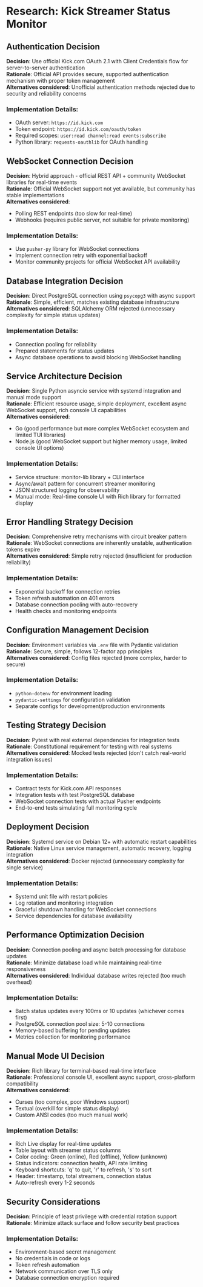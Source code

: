 # Research: Kick Streamer Status Monitor

## Authentication Decision
**Decision**: Use official Kick.com OAuth 2.1 with Client Credentials flow for server-to-server authentication  
**Rationale**: Official API provides secure, supported authentication mechanism with proper token management  
**Alternatives considered**: Unofficial authentication methods rejected due to security and reliability concerns

### Implementation Details:
- OAuth server: `https://id.kick.com`
- Token endpoint: `https://id.kick.com/oauth/token`
- Required scopes: `user:read channel:read events:subscribe`
- Python library: `requests-oauthlib` for OAuth handling

## WebSocket Connection Decision
**Decision**: Hybrid approach - official REST API + community WebSocket libraries for real-time events  
**Rationale**: Official WebSocket support not yet available, but community has stable implementations  
**Alternatives considered**: 
- Polling REST endpoints (too slow for real-time)
- Webhooks (requires public server, not suitable for private monitoring)

### Implementation Details:
- Use `pusher-py` library for WebSocket connections
- Implement connection retry with exponential backoff
- Monitor community projects for official WebSocket API availability

## Database Integration Decision
**Decision**: Direct PostgreSQL connection using `psycopg3` with async support  
**Rationale**: Simple, efficient, matches existing database infrastructure  
**Alternatives considered**: SQLAlchemy ORM rejected (unnecessary complexity for simple status updates)

### Implementation Details:
- Connection pooling for reliability
- Prepared statements for status updates
- Async database operations to avoid blocking WebSocket handling

## Service Architecture Decision
**Decision**: Single Python asyncio service with systemd integration and manual mode support  
**Rationale**: Efficient resource usage, simple deployment, excellent async WebSocket support, rich console UI capabilities  
**Alternatives considered**: 
- Go (good performance but more complex WebSocket ecosystem and limited TUI libraries)
- Node.js (good WebSocket support but higher memory usage, limited console UI options)

### Implementation Details:
- Service structure: monitor-lib library + CLI interface
- Async/await pattern for concurrent streamer monitoring
- JSON structured logging for observability
- Manual mode: Real-time console UI with Rich library for formatted display

## Error Handling Strategy Decision
**Decision**: Comprehensive retry mechanisms with circuit breaker pattern  
**Rationale**: WebSocket connections are inherently unstable, authentication tokens expire  
**Alternatives considered**: Simple retry rejected (insufficient for production reliability)

### Implementation Details:
- Exponential backoff for connection retries
- Token refresh automation on 401 errors
- Database connection pooling with auto-recovery
- Health checks and monitoring endpoints

## Configuration Management Decision
**Decision**: Environment variables via `.env` file with Pydantic validation  
**Rationale**: Secure, simple, follows 12-factor app principles  
**Alternatives considered**: Config files rejected (more complex, harder to secure)

### Implementation Details:
- `python-dotenv` for environment loading
- `pydantic-settings` for configuration validation
- Separate configs for development/production environments

## Testing Strategy Decision
**Decision**: Pytest with real external dependencies for integration tests  
**Rationale**: Constitutional requirement for testing with real systems  
**Alternatives considered**: Mocked tests rejected (don't catch real-world integration issues)

### Implementation Details:
- Contract tests for Kick.com API responses
- Integration tests with test PostgreSQL database
- WebSocket connection tests with actual Pusher endpoints
- End-to-end tests simulating full monitoring cycle

## Deployment Decision
**Decision**: Systemd service on Debian 12+ with automatic restart capabilities  
**Rationale**: Native Linux service management, automatic recovery, logging integration  
**Alternatives considered**: Docker rejected (unnecessary complexity for single service)

### Implementation Details:
- Systemd unit file with restart policies
- Log rotation and monitoring integration
- Graceful shutdown handling for WebSocket connections
- Service dependencies for database availability

## Performance Optimization Decision
**Decision**: Connection pooling and async batch processing for database updates  
**Rationale**: Minimize database load while maintaining real-time responsiveness  
**Alternatives considered**: Individual database writes rejected (too much overhead)

### Implementation Details:
- Batch status updates every 100ms or 10 updates (whichever comes first)
- PostgreSQL connection pool size: 5-10 connections
- Memory-based buffering for pending updates
- Metrics collection for monitoring performance

## Manual Mode UI Decision
**Decision**: Rich library for terminal-based real-time interface  
**Rationale**: Professional console UI, excellent async support, cross-platform compatibility  
**Alternatives considered**:
- Curses (too complex, poor Windows support)
- Textual (overkill for simple status display)
- Custom ANSI codes (too much manual work)

### Implementation Details:
- Rich Live display for real-time updates
- Table layout with streamer status columns
- Color coding: Green (online), Red (offline), Yellow (unknown)
- Status indicators: connection health, API rate limiting
- Keyboard shortcuts: 'q' to quit, 'r' to refresh, 's' to sort
- Header: timestamp, total streamers, connection status
- Auto-refresh every 1-2 seconds

## Security Considerations
**Decision**: Principle of least privilege with credential rotation support  
**Rationale**: Minimize attack surface and follow security best practices  

### Implementation Details:
- Environment-based secret management
- No credentials in code or logs
- Token refresh automation
- Network communication over TLS only
- Database connection encryption required